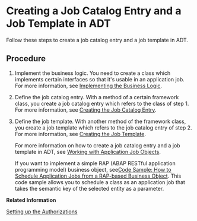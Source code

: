 <!-- loio949ba003345b476e99e46b920f41632d -->

# Creating a Job Catalog Entry and a Job Template in ADT

Follow these steps to create a job catalog entry and a job template in ADT.



## Procedure

1.  Implement the business logic. You need to create a class which implements certain interfaces so that it's usable in an application job. For more information, see [Implementing the Business Logic](implementing-the-business-logic-99dcde1.md).

2.  Define the job catalog entry. With a method of a certain framework class, you create a job catalog entry which refers to the class of step 1. For more information, see [Creating the Job Catalog Entry](creating-the-job-catalog-entry-1cff59e.md).

3.  Define the job template. With another method of the framework class, you create a job template which refers to the job catalog entry of step 2. For more information, see [Creating the Job Template](creating-the-job-template-1f04ad2.md).

    For more information on how to create a job catalog entry and a job template in ADT, see [Working with Application Job Objects](https://help.sap.com/docs/BTP/5371047f1273405bb46725a417f95433/95e647db5c1e44188f6bc00a9fbf286d.html).

    If you want to implement a simple RAP \(ABAP RESTful application programming model\) business object, see[Code Sample: How to Schedule Application Jobs from a RAP-based Business Object](https://github.com/SAP-samples/abap-platform-application-jobs). This code sample allows you to schedule a class as an application job that takes the semantic key of the selected entity as a parameter.


**Related Information**  


[Setting up the Authorizations](setting-up-the-authorizations-bb559a5.md "Some further activities in ADT and in the administrator’s launchpad are necessary to be able to schedule the job template in the Fiori app Application Jobs.")

